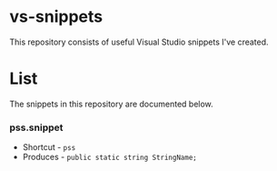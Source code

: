 # vs-snippets

This repository consists of useful Visual Studio snippets I've created.

# List

The snippets in this repository are documented below.

### pss.snippet
* Shortcut - `pss`
* Produces - `public static string StringName;`
